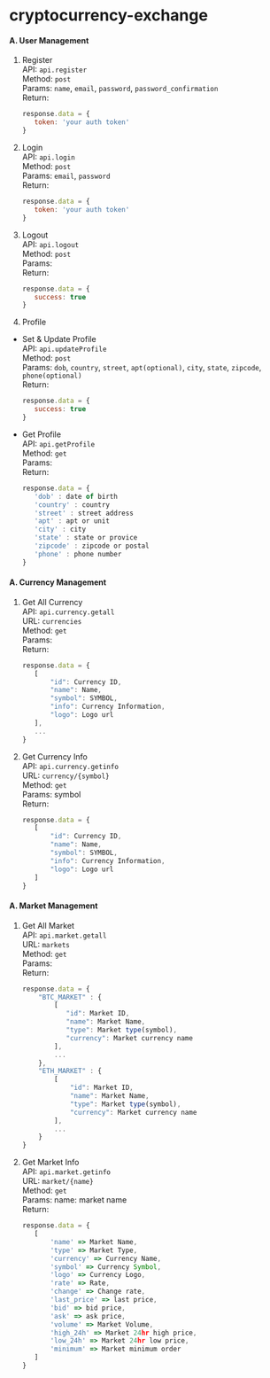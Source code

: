 # cryptocurrency-exchange

#### A. User Management

1. Register     
    API: `api.register`  
    Method: `post`  
    Params: `name`, `email`, `password`, `password_confirmation`    
    Return: 
    ```javascript
    response.data = {
       token: 'your auth token'    
    }
    ```
    
2. Login    
    API: `api.login`  
    Method: `post`  
    Params: `email`, `password`    
    Return: 
    ```javascript
    response.data = {
       token: 'your auth token'    
    }
    ```
    
3. Logout    
    API: `api.logout`  
    Method: `post`  
    Params:     
    Return: 
    ```javascript
    response.data = {
       success: true    
    }
    ```

4. Profile
- Set & Update Profile   
    API: `api.updateProfile`  
    Method: `post`  
    Params: `dob`, `country`, `street`, `apt(optional)`, `city`, `state`, `zipcode`, `phone(optional)`    
    Return: 
    ```javascript
    response.data = {
       success: true    
    }
    ```
- Get Profile   
    API: `api.getProfile`  
    Method: `get`  
    Params:     
    Return: 
    ```javascript
    response.data = {
       'dob' : date of birth
       'country' : country
       'street' : street address
       'apt' : apt or unit
       'city' : city
       'state' : state or provice
       'zipcode' : zipcode or postal
       'phone' : phone number    
    }
    ```

#### A. Currency Management

1. Get All Currency    
    API: `api.currency.getall`  
    URL: `currencies`   
    Method: `get`  
    Params:     
    Return: 
    ```javascript
    response.data = {
       [
           "id": Currency ID,
           "name": Name,
           "symbol": SYMBOL,
           "info": Currency Information,
           "logo": Logo url
       ],    
       ...
    }
    ```
2. Get Currency Info    
    API: `api.currency.getinfo`  
    URL: `currency/{symbol}`   
    Method: `get`  
    Params: symbol    
    Return: 
    ```javascript
    response.data = {
       [
           "id": Currency ID,
           "name": Name,
           "symbol": SYMBOL,
           "info": Currency Information,
           "logo": Logo url
       ]
    }
    ```
    
#### A. Market Management

1. Get All Market    
    API: `api.market.getall`  
    URL: `markets`  
    Method: `get`  
    Params:     
    Return: 
    ```javascript
    response.data = {
        "BTC_MARKET" : {
            [
               "id": Market ID,
               "name": Market Name,
               "type": Market type(symbol),
               "currency": Market currency name
            ],
            ...
        },
        "ETH_MARKET" : {
            [
                "id": Market ID,
                "name": Market Name,
                "type": Market type(symbol),
                "currency": Market currency name
            ],
            ...
        }
    }
    ```
    
2. Get Market Info    
    API: `api.market.getinfo`  
    URL: `market/{name}`   
    Method: `get`  
    Params: name: market name    
    Return: 
    ```javascript
    response.data = {
       [
           'name' => Market Name,
           'type' => Market Type,
           'currency' => Currency Name,
           'symbol' => Currency Symbol,
           'logo' => Currency Logo,
           'rate' => Rate,
           'change' => Change rate,
           'last_price' => last price,
           'bid' => bid price,
           'ask' => ask price,
           'volume' => Market Volume,
           'high_24h' => Market 24hr high price,
           'low_24h' => Market 24hr low price,
           'minimum' => Market minimum order
       ]
    }
    ```